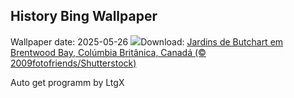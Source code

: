 ## History Bing Wallpaper
Wallpaper date: 2025-05-26
![](https://www.bing.com/th?id=OHR.ButchartFlowers_PT-BR7345483854_UHD.jpg&w=1000)Download: [Jardins de Butchart em Brentwood Bay, Colúmbia Britânica, Canadá (© 2009fotofriends/Shutterstock)](https://www.bing.com/th?id=OHR.ButchartFlowers_PT-BR7345483854_UHD.jpg)

Auto get programm by LtgX
